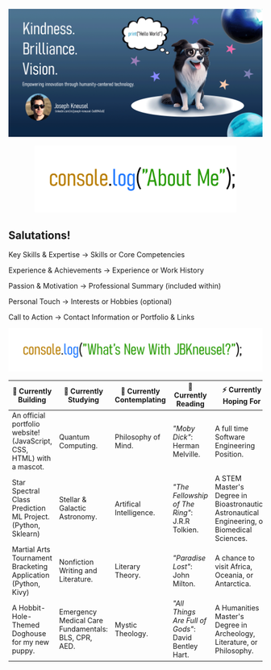 ![](Banner.gif)

<p align="center">
<img src="console.png" width="400">
</p>

## Salutations!

Key Skills & Expertise → Skills or Core Competencies

Experience & Achievements → Experience or Work History

Passion & Motivation → Professional Summary (included within)

Personal Touch → Interests or Hobbies (optional)

Call to Action → Contact Information or Portfolio & Links


<p align="center">
<img src="console2.png" width="600">
</p>


| 🔭 Currently Building | 🌱 Currently Studying | 💬 Currently Contemplating | 📖 Currently Reading | ⚡ Currently Hoping For |
|----------|----------|----------|----------|----------|
| An official portfolio website! (JavaScript, CSS, HTML) with a mascot.| Quantum Computing.| Philosophy of Mind.   | *"Moby Dick"*: Herman Melville.  | A full time Software Engineering Position.   |
| Star Spectral Class Prediction ML Project. (Python, Sklearn)| Stellar & Galactic Astronomy. | Artifical Intelligence.| *"The Fellowship of The Ring"*: J.R.R Tolkien.| A STEM Master's Degree in Bioastronautics, Astronautical Engineering, or Biomedical Sciences.|
| Martial Arts Tournament Bracketing Application (Python, Kivy)| Nonfiction Writing and Literature.| Literary Theory. | *"Paradise Lost"*: John Milton.  |A chance to visit Africa, Oceania, or Antarctica.|
| A Hobbit-Hole-Themed Doghouse for my new puppy. | Emergency Medical Care Fundamentals: BLS, CPR, AED. | Mystic Theology. | *"All Things Are Full of Gods"*: David Bentley Hart.  | A Humanities Master's Degree in Archeology, Literature, or Philosophy. |
